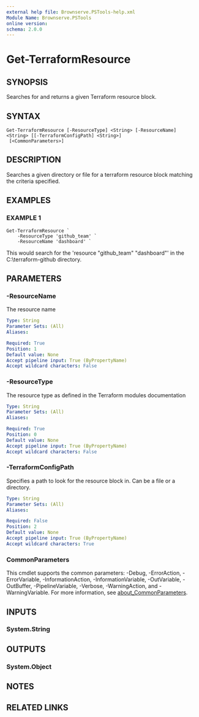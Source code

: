 ```yaml
---
external help file: Brownserve.PSTools-help.xml
Module Name: Brownserve.PSTools
online version:
schema: 2.0.0
---
```


# Get-TerraformResource

## SYNOPSIS
Searches for and returns a given Terraform resource block.

## SYNTAX

```
Get-TerraformResource [-ResourceType] <String> [-ResourceName] <String> [[-TerraformConfigPath] <String>]
 [<CommonParameters>]
```

## DESCRIPTION
Searches a given directory or file for a terraform resource block matching the criteria specified.

## EXAMPLES

### EXAMPLE 1
```
Get-TerraformResource `
    -ResourceType 'github_team' `
    -ResourceName 'dashboard' `
```

This would search for the 'resource "github_team" "dashboard"' in the C:\terraform-github directory.

## PARAMETERS

### -ResourceName
The resource name

```yaml
Type: String
Parameter Sets: (All)
Aliases:

Required: True
Position: 1
Default value: None
Accept pipeline input: True (ByPropertyName)
Accept wildcard characters: False
```

### -ResourceType
The resource type as defined in the Terraform modules documentation

```yaml
Type: String
Parameter Sets: (All)
Aliases:

Required: True
Position: 0
Default value: None
Accept pipeline input: True (ByPropertyName)
Accept wildcard characters: False
```

### -TerraformConfigPath
Specifies a path to look for the resource block in.
Can be a file or a directory.

```yaml
Type: String
Parameter Sets: (All)
Aliases:

Required: False
Position: 2
Default value: None
Accept pipeline input: True (ByPropertyName)
Accept wildcard characters: True
```

### CommonParameters
This cmdlet supports the common parameters: -Debug, -ErrorAction, -ErrorVariable, -InformationAction, -InformationVariable, -OutVariable, -OutBuffer, -PipelineVariable, -Verbose, -WarningAction, and -WarningVariable. For more information, see [about_CommonParameters](http://go.microsoft.com/fwlink/?LinkID=113216).

## INPUTS

### System.String
## OUTPUTS

### System.Object
## NOTES

## RELATED LINKS
